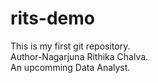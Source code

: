 # rits-demo

This is my first git repository.
<br>
Author-Nagarjuna Rithika Chalva.
<br>
An upcomming Data Analyst.
